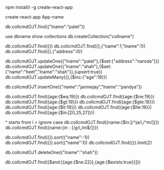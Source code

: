 <!-- install node -->
npm install/i -g create-react-app



<!-- create app -->
create-react-app App-name




<!-- mongodb shell cmd -->
db.collcmdOJT.find({"lname":"patel"})


use dbname
show collections
db.createCollection("collname")


db.collcmdOJT.find({})
db.collcmdOJT.find({},{"name":1,"lname":1})
db.collcmdOJT.find({},{"address":0})


db.collcmdOJT.updateOne({"lname":"patel"},{$set:{"address":"naroda"}})
db.collcmdOJT.updateOne({"lname":"shah"},{$set:{"name":"heet","lname":"shah"}},{upsert:true})
db.collcmdOJT.updateMany({},{$inc:{"age":19}})

db.collcmdOJT.insertOne({"name":"janmejay","lname":"pandya"})


db.collcmdOJT.find({age:{$eq:19}})
db.collcmdOJT.find({age:{$ne:19}})
db.collcmdOJT.find({age:{$gt:19}})
db.collcmdOJT.find({age:{$gte:19}})
db.collcmdOJT.find({age:{$lt:19}})
db.collcmdOJT.find({age:{$lte:19}})
db.collcmdOJT.find({age:{$in:[20,25,27]}})


^ starts from 
i = ignore case
db.collcmdOJT.find({name:{$in:[/^ja/i,/^m/]}}) 
db.collcmdOJT.find({name:{$in:[/g$/i,/m$/]}}) 


db.collcmdOJT.find({}).sort({"name":-1})
db.collcmdOJT.find({}).sort({"name":1})
db.collcmdOJT.find({}).limit(2)

db.collcmdOJT.deleteOne({"lname":"shah"})

db.collcmdOJT.find({$and:[{age:{$ne:22}},{age:{$exists:true}}]})





